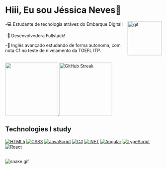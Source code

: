 # Hiii, Eu sou Jéssica Neves👋 
<img align="right" alt="gif" height="110" width="110" src="https://i.picasion.com/pic92/12264804a0ed8867c43e24b7bec24b35.gif">

-💻 Estudante de tecnologia atrávez do Embarque Digital!

-📱 Desenvolvedora Fullstack!

-📌 Inglês avançado estudando de forma autonoma, com nota C1 no teste de nivelamento da TOEFL ITP.

</br>

<div>
<a href="https://github.com/jessicamdsn">
<img height="170em" src="https://github-readme-stats.vercel.app/api/top-langs/?username=jessicamdsn&layout=compact&theme=radical"/>
<a href="https://git.io/streak-stats">
<img height="170em" src="https://streak-stats.demolab.com?user=jessicamdsn&theme=radical" alt="GitHub Streak" /></a>
</div>

## Technologies I study
<div style="display: inline_block">
    <a href="#"><img align="center" alt="HTML5" src="https://img.shields.io/badge/HTML5-E34F26?style=for-the-badge&logo=html5&logoColor=white"/></a>
    <a href="#"><img align="center" alt="CSS3" src="https://img.shields.io/badge/CSS3-1572B6?style=for-the-badge&logo=css3&logoColor=white"/></a>
    <a href="#"><img align="center" alt="JavaScript" src="https://img.shields.io/badge/JavaScript-323330?style=for-the-badge&logo=javascript&logoColor=F7DF1E"/></a>
    <a href="#"><img align="center" alt="C#" src="https://img.shields.io/badge/C%23-239120?style=for-the-badge&logo=c-sharp&logoColor=white"/></a>
    <a href="#"><img align="center" alt=".NET" src="https://img.shields.io/badge/.NET-512BD4?style=for-the-badge&logo=dotnet&logoColor=white"/></a>
    <a href="#"><img align="center" alt="Angular" src="https://img.shields.io/badge/Angular-DD0031?style=for-the-badge&logo=angular&logoColor=white"/></a>
    <a href="#"><img align="center" alt="TypeScript" src="https://img.shields.io/badge/TypeScript-007ACC?style=for-the-badge&logo=typescript&logoColor=white"/></a>
    <a href="#"><img align="center" alt="React" src="https://img.shields.io/badge/React-20232A?style=for-the-badge&logo=react&logoColor=61DAFB"/></a>
</div>

## 

![snake gif](https://github.com/jessicamdsn/jessicamdsn/blob/output/github-user-contribution.svg)

 
 


 

  

